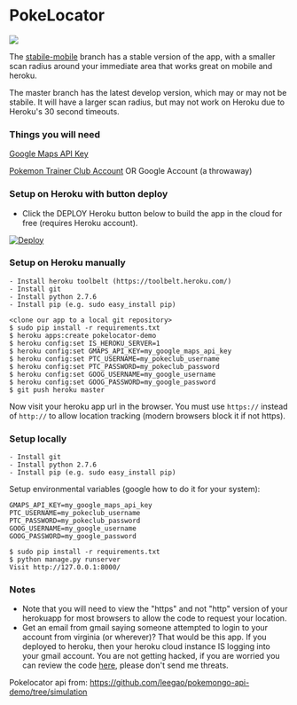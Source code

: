 PokeLocator
===========

![](http://teachthe.net/topclipbox/2016-07-19_03-12-450E0G3L.png)

The [stabile-mobile](https://github.com/emeth-/pokelocater/tree/stabile-mobile) branch has a stable version of the app, with a smaller scan radius around your immediate area that works great on mobile and heroku.

The master branch has the latest develop version, which may or may not be stabile. It will have a larger scan radius, but may not work on Heroku due to Heroku's 30 second timeouts.

### Things you will need

[Google Maps API Key](https://developers.google.com/maps/documentation/javascript/get-api-key#key)

[Pokemon Trainer Club Account](https://club.pokemon.com/us/pokemon-trainer-club/sign-up/) OR Google Account (a throwaway)

### Setup on Heroku with button deploy

- Click the DEPLOY Heroku button below to build the app in the cloud for free (requires Heroku account).

[![Deploy](https://www.herokucdn.com/deploy/button.png)](https://heroku.com/deploy)

### Setup on Heroku manually
```
- Install heroku toolbelt (https://toolbelt.heroku.com/)
- Install git
- Install python 2.7.6
- Install pip (e.g. sudo easy_install pip)
```

```
<clone our app to a local git repository>
$ sudo pip install -r requirements.txt
$ heroku apps:create pokelocator-demo
$ heroku config:set IS_HEROKU_SERVER=1
$ heroku config:set GMAPS_API_KEY=my_google_maps_api_key
$ heroku config:set PTC_USERNAME=my_pokeclub_username
$ heroku config:set PTC_PASSWORD=my_pokeclub_password
$ heroku config:set GOOG_USERNAME=my_google_username
$ heroku config:set GOOG_PASSWORD=my_google_password
$ git push heroku master
```

Now visit your heroku app url in the browser. You must use `https://` instead of `http://` to allow location tracking (modern browsers block it if not https).

### Setup locally
```
- Install git
- Install python 2.7.6
- Install pip (e.g. sudo easy_install pip)
```

Setup environmental variables (google how to do it for your system):
```
GMAPS_API_KEY=my_google_maps_api_key
PTC_USERNAME=my_pokeclub_username
PTC_PASSWORD=my_pokeclub_password
GOOG_USERNAME=my_google_username
GOOG_PASSWORD=my_google_password
```

```
$ sudo pip install -r requirements.txt
$ python manage.py runserver
Visit http://127.0.0.1:8000/
```

### Notes
- Note that you will need to view the "https" and not "http" version of your herokuapp for most browsers to allow the code to request your location.
- Get an email from gmail saying someone attempted to login to your account from virginia (or wherever)? That would be this app. If you deployed to heroku, then your heroku cloud instance IS logging into your gmail account. You are not getting hacked, if you are worried you can review the code [here](https://github.com/emeth-/pokelocater/blob/master/api/pokelocator_api.py#L167), please don't send me threats.

Pokelocator api from:
https://github.com/leegao/pokemongo-api-demo/tree/simulation
